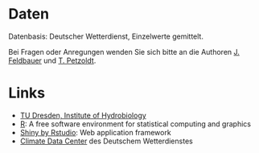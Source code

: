 # Daten
Datenbasis: Deutscher Wetterdienst, Einzelwerte gemittelt.

Bei Fragen oder Anregungen wenden Sie sich bitte an die Authoren [J. Feldbauer](mailto:johannes.feldbauer@tu-dresden.de) und [T. Petzoldt](mailto:thomas.petzoldt@tu-dresden.de).

# Links

 - [TU Dresden, Institute of Hydrobiology](https://tu-dresden.de/bu/umwelt/hydro/hydrobiologie/das-institut/) 
 - [R](https://www.r-project.org/): A free software environment for statistical computing and graphics
 - [Shiny by Rstudio](https://shiny.rstudio.com/): Web application framework
 - [Climate Data Center](https://www.dwd.de/DE/klimaumwelt/cdc/cdc_node.html) des Deutschem Wetterdienstes